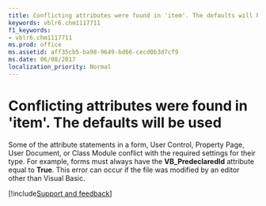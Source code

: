 ```yaml
---
title: Conflicting attributes were found in 'item'. The defaults will be used
keywords: vblr6.chm1117711
f1_keywords:
- vblr6.chm1117711
ms.prod: office
ms.assetid: aff35cb5-ba98-9649-bd66-cecd0b3d7cf9
ms.date: 06/08/2017
localization_priority: Normal
---
```



# Conflicting attributes were found in 'item'. The defaults will be used

Some of the attribute statements in a form, User Control, Property Page, User Document, or Class Module conflict with the required settings for their type. For example, forms must always have the **VB_PredeclaredId** attribute equal to **True**. This error can occur if the file was modified by an editor other than Visual Basic.

[!include[Support and feedback](~/includes/feedback-boilerplate.md)]
